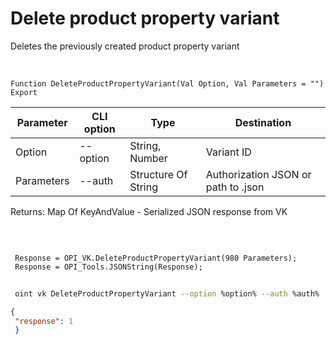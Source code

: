 ﻿---
sidebar_position: 7
---

# Delete product property variant
 Deletes the previously created product property variant


<br/>


`Function DeleteProductPropertyVariant(Val Option, Val Parameters = "") Export`

 | Parameter | CLI option | Type | Destination |
 |-|-|-|-|
 | Option | --option | String, Number | Variant ID |
 | Parameters | --auth | Structure Of String | Authorization JSON or path to .json |

 
 Returns: Map Of KeyAndValue - Serialized JSON response from VK 

<br/>




```bsl title="Code example"
 
 Response = OPI_VK.DeleteProductPropertyVariant(980 Parameters);
 Response = OPI_Tools.JSONString(Response);
```
	


```sh title="CLI command example"
 
 oint vk DeleteProductPropertyVariant --option %option% --auth %auth%

```

```json title="Result"
{
 "response": 1
 }
```
